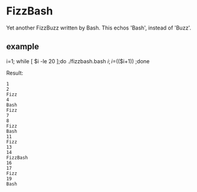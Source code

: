 FizzBash
===================

Yet another FizzBuzz written by Bash.
This echos 'Bash', instead of 'Buzz'. 

## example

i=1; while [ $i -le 20 ];do ./fizzbash.bash $i; i=$(($i+1)) ;done

Result:

    1
    2
    Fizz
    4
    Bash
    Fizz
    7
    8
    Fizz
    Bash
    11
    Fizz
    13
    14
    FizzBash
    16
    17
    Fizz
    19
    Bash



